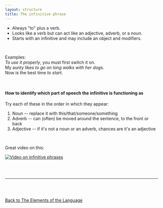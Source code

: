 ```yaml
---
layout: structure
title: The infinitive phrase
---
```


* Always "to" plus a verb.  
* Looks like a verb but can act like an adjective, adverb, or a noun.  
* Starts with an infinitive and may include an object and modifiers.  

<br/>

Examples:  
*To use it properly*, you must first switch it on.  
My aunty likes *to go on long walks with her dogs*.  
Now is the best time *to start*.  

<br/>  


#### How to identify which part of speech the infinitive is functioning as  
Try each of these in the order in which they appear:  

1. Noun -- replace it with this/that/someone/something  
2. Adverb -- can (often) be moved around the sentence, to the front or back  
3. Adjective -- if it's not a noun or an adverb, chances are it's an adjective  
<br/>  

Great video on this:  

[![Video on infinitive phrases](http://img.youtube.com/vi/6Sxtvb1ptGQ/0.jpg)](http://www.youtube.com/watch?v=6Sxtvb1ptGQ "Infinitive Phrases")




<br/>
<br/>

---

<br/>
<br/>

[Back to The Elements of the Language]({{site.baseurl}}/structures/the-elements-of-the-language)
